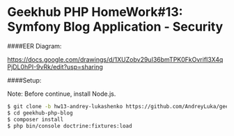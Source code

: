 Geekhub PHP HomeWork#13: Symfony Blog Application - Security
=

####EER Diagram:

https://docs.google.com/drawings/d/1XUZobv29uI36bmTPK0FkOvrifI3X4qPjDL0hPI-9vRk/edit?usp=sharing

####Setup:

Note: Before continue, install Node.js.

```bash
$ git clone -b hw13-andrey-lukashenko https://github.com/AndreyLuka/geekhub-php-blog.git
$ cd geekhub-php-blog
$ composer install
$ php bin/console doctrine:fixtures:load
``` 
